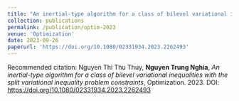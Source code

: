 ```yaml
---
title: "An inertial-type algorithm for a class of bilevel variational inequalities with the split variational inequality problem constraints"
collection: publications
permalink: /publication/optim-2023
venue: 'Optimization'
date: 2023-09-26
paperurl: 'https://doi.org/10.1080/02331934.2023.2262493'
---
```

Recommended citation: Nguyen Thi Thu Thuy, **Nguyen Trung Nghia**, _An inertial-type algorithm for a class of bilevel variational inequalities with the split variational inequality problem constraints_, Optimization. 2023. DOI: https://doi.org/10.1080/02331934.2023.2262493
